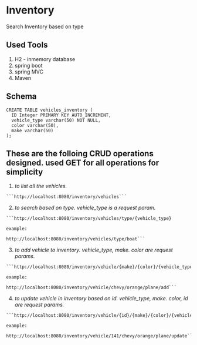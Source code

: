 # Inventory
Search Inventory based on type

## Used Tools
  
  1) H2 - inmemory database
  2) spring boot
  3) spring MVC
  4) Maven
  
## Schema
  
  ```
  CREATE TABLE vehicles_inventory (
    ID Integer PRIMARY KEY AUTO_INCREMENT,
    vehicle_type varchar(50) NOT NULL,
    color varchar(50), 
    make varchar(50)
  );
  ```
  
## These are the folloing CRUD operations designed. used GET for all operations for simplicity

  1) *to list all the vehicles.*
    
    ```http://localhost:8080/inventory/vehicles```
    
  2) *to search based on type. vehicle_type is a request param.*
  
    ```http://localhost:8080/inventory/vehicles/type/{vehicle_type}
    
    example:
    
    http://localhost:8080/inventory/vehicles/type/boat```
  
  3) *to add vehicle to inventory. vehicle_type, make. color are request params.*
    
    ```http://localhost:8080/inventory/vehicle/{make}/{color}/{vehicle_type}/add
    
    example:
    
    http://localhost:8080/inventory/vehicle/chevy/orange/plane/add```
    
  4) *to update vehicle in inventory based on id. vehicle_type, make. color, id are request params.*
    
    ```http://localhost:8080/inventory/vehicle/{id}/{make}/{color}/{vehicle_type}/update
    
    example:
    
    http://localhost:8080/inventory/vehicle/141/chevy/orange/plane/update```
 

